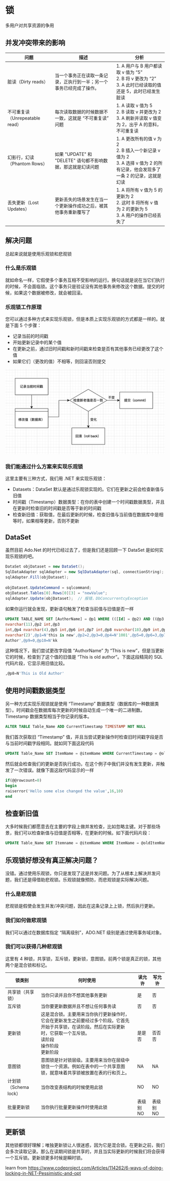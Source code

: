 # 锁

多用户对共享资源的争用

## 并发冲突带来的影响

| 问题                            | 描述                                                         | 分析                                                         |
| ------------------------------- | ------------------------------------------------------------ | ------------------------------------------------------------ |
| 脏读（Dirty reads）             | 当一个事务正在读取一条记录，正执行到一半；另一个事务已经完成了操作。 | 1. A 用户与 B 用户都读取 v 值为 “5”<br />2. B 将 v 更改为 “2”<br />3. A 此时已经读取的值还是 5，此时已经发生脏读 |
| 不可重复读（Unrepeatable read） | 每次读取数据的时候数据不一致，这就是 “不可重复读” 问题       | 1. A 读取 v 值为 5<br />2. B 读取 v 并更改为 2<br />3. A 刷新并读取 v 值变为 2，出乎 A 的意料，不可重复读 |
| 幻影行，幻读（Phantom Rows）    | 如果 "UPDATE" 和 "DELETE" 语句都不影响数据，那这就是幻读问题 | 1. A 更改所有的值 v 为 2<br />2. B 插入一个新记录 v 值为 2<br />3. A 选择 v 值为 2 的所有记录，他会发现多了一条 2 的记录，这就是幻读 |
| 丢失更新（Lost Updates）        | 更新丢失的场景发生在当一个更新操作成功之后，被其他事务重新覆写了 | 1. A 将所有 v 值为 5 的更新为 2<br />2. 这时 B 将所有 v 值为 2 的更新为 5<br />3. A 用户的操作已经丢失了 |

## 解决问题

总起来说就是使用乐观锁和悲观锁

### 什么是乐观锁

就如命名一样，它假使多个事务互相不受影响的运行。换句话就是说在当它们执行的时候，不会面临锁。这个事务只是验证没有其他事务来修改这个数据。提交的时候，如果这个数据被修改，就会被回滚。

### 乐观锁工作原理

您可以通过多种方式来实现乐观锁，但是本质上实现乐观锁的方式都是一样的。就是下面 5 个步骤：

- 记录当前的时间戳
- 开始更新记录中的某个值
- 在更新之前，通过旧时间戳和新时间戳来检查是否有其他事务已经更改了这个值
- 如果它们（更改的值）不相等，则回滚否则提交

![](../images/optimistic-lock.png)

### 我们能通过什么方案来实现乐观锁

这里主要有三种方式，我们用 .NET 来实现乐观锁：

- Datasets：DataSet 默认是通过乐观锁实现的。它们在更新之前会检查新值与旧值
- 时间戳（Timestamp）数据类型：在你的表中创建一个时间戳数据类型，并且在更新时检查旧的时间戳是否等于新的时间戳
- 检查新旧值：获取值，在最后更新的时候，检查旧值与当前值在数据库中是相等时，如果相等更新，否则不更新

## DataSet

虽然目前 Ado.Net 的时代已经过去了，但是我们还是回顾一下 DataSet 是如何实现乐观锁的吧。

```c#
DataSet objDataset = new DataSet();
SqlDataAdapter sqlAdapter = new SqlDataAdapter(sql, connectionString);
sqlAdapter.Fill(objDataset);

objDataset.UpdateCommand = sqlcommand;
objDataset.Tables[0].Rows[0][3] = "newValue";
sqlAdapter.Update(objDataset);	// 报错，DbConcurrentcyException
```

如果你运行就会发现，更新语句触发了检查当前值与旧值是否一样

```sql
UPDATE TABLE_NAME SET [AuthorName] = @p1 WHERE (([Id] = @p2) AND ((@p3 = 1 AND [ItemName] IS NULL) OR ([ItemName] = @p4)) AND ((@p5 = 1 AND [Type] IS NULL)                                                                                                                            OR ([Type] = @p6)) AND ((@p7 = 1 AND [AuthorName] IS NULL) OR ([AuthorName] = @p8)) AND ((@p9 = 1 AND [Vendor] IS NULL) OR ([Vendor] = @p10)))',N'@p1 
nvarchar(11),@p2 int,@p3 
int,@p4 nvarchar(4),@p5 int,@p6 int,@p7 int,@p8 nvarchar(18),@p9 int,@p10 
nvarchar(2)',@p1=N'this is new',@p2=2,@p3=0,@p4=N'1001',@p5=0,@p6=3,@p7=0,@p8=N'This is Old 
Author',@p9=0,@p10=N'kk
```

这种情况下，我们尝试更改字段值 “AuthorName” 为 “This is new”，但是当更新它的时候，检查到了这个值的旧值是 “This is old author”。下面这段精简的 SQL 代码片段，它显示用旧值比较。

```sql
,@p8=N'This is Old Author'
```

## 使用时间戳数据类型

另一种方式实现乐观锁就是使用 “Timestamp” 数据类型（数据库的一种数据类型）。时间戳会在数据库每次更新的时候自动生成一个唯一的二进制数。Timestamp 数据类型相当于你记录的版本。

```sql
ALTER TABLE Table_Name ADD CurrentTimestamp TIMESTAMP NOT NULL
```

我们首次获取旧 “Timestamp” 值，并且当尝试更新操作时检查旧时间戳字段是否与当前时间戳字段相同。就如同下面这段代码

```sql
UPDATE Table_Name SET ItemName = @itemName WHERE CurrentTimestamp = @oldTimestamp
```

然后就会检查我们的更新是否执行成功，在这个例子中我们并没有发生更新，并触发了一次错误。就像下面这段代码显示的一样

```sql
if(@@rowcount=0)
begin
raiserror('Hello some else changed the value',16,10)
end
```

## 检查新旧值

大多时候我们都愿意去在主要的字段上做并发检查，比如忽略主键。对于那些场景，我们可以检查新值与旧值是否相等，在更新的时候。如下面代码片段：

```sql
UPDATE Table_Name SET Itemname = @itemName WHERE ItemName = @oldItemName
```

## 乐观锁好想没有真正解决问题？

没错。通过使用乐观锁，你只是发现了这是并发问题。为了从根本上解决并发问题，我们还是得借助悲观锁。乐观锁就像预防，而悲观锁是实际解决问题。

### 什么是悲观锁

悲观锁是假使会发生并发/冲突问题，因此在这条记录上上锁，然后执行更新。

### 我们如何做悲观锁

我们可以通过在数据库指定 “隔离级别”，ADO.NET 级别是通过使用事务域对象。

### 我们可以获得几种悲观锁

这里有 4 种锁，共享锁，互斥锁，更新锁，意图锁。前两个锁是真正的锁，其他两个是混合锁和标记。

| 锁类别                | 何时使用                                                     | 读允许       | 写允许       |
| --------------------- | ------------------------------------------------------------ | ------------ | ------------ |
| 共享锁（共享锁）      | 当你只读并且你不想其他事务更新                               | 是           | 否           |
| 互斥锁                | 当你要更新数据并且不想让任何事务读                           | 否           | 否           |
| 更新锁                | 这是混合锁。主要用来当你执行更新操作时，它会在更新发生之前要经过多个阶段。它首先开始于共享锁，在读阶段。然后在实际更新时，它获取一个互斥锁。<br />读阶段<br />操作阶段<br />更新阶段 | <br />是是否 | <br />否否否 |
| 意图锁                | 意图锁是针对锁层级。主要用来当你在层级中锁住一个资源。例如在表中的一个共享意图锁，就意味着共享锁被放置在表的行和页上。 | NA           | NA           |
| 计划锁（Schema lock） | 当你改变表结构的时候使用此锁                                 | NO           | NO           |
| 批量更新锁            | 当你执行批量更新操作时使用此锁                               | 表级别NO     | 表级别NO     |

## 更新锁

其他锁都很好理解；唯独更新锁让人很迷惑，因为它是混合锁。在更新之前，我们会多次读取记录。那么在读期间锁是共享的，并且当实际更新的时候我们将会获得一个互斥锁。更新锁更多时候是瞬时锁。





learn from https://www.codeproject.com/Articles/114262/6-ways-of-doing-locking-in-NET-Pessimistic-and-opt